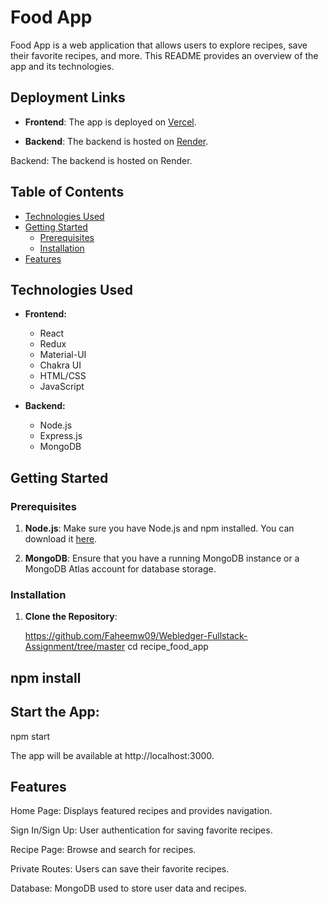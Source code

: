# Food App



Food App is a web application that allows users to explore recipes, save their favorite recipes, and more. This README provides an overview of the app and its technologies.
## Deployment Links

- **Frontend**: The app is deployed on [Vercel](https://recipe-food-app-lime.vercel.app/).

- **Backend**: The backend is hosted on [Render](https://back-api-gw25.onrender.com/).


Backend: The backend is hosted on Render.
## Table of Contents

- [Technologies Used](#technologies-used)
- [Getting Started](#getting-started)
  - [Prerequisites](#prerequisites)
  - [Installation](#installation)
- [Features](#features)



## Technologies Used

- **Frontend:**
  - React
  - Redux
  - Material-UI
  - Chakra UI
  - HTML/CSS
  - JavaScript

- **Backend:**
  - Node.js
  - Express.js
  - MongoDB

## Getting Started

### Prerequisites

1. **Node.js**: Make sure you have Node.js and npm installed. You can download it [here](https://nodejs.org/).

2. **MongoDB**: Ensure that you have a running MongoDB instance or a MongoDB Atlas account for database storage.

### Installation

1. **Clone the Repository**:
 
   https://github.com/Faheemw09/Webledger-Fullstack-Assignment/tree/master
   cd recipe_food_app


## npm install

## Start the App:
 npm start

 
The app will be available at http://localhost:3000.

## Features


Home Page: Displays featured recipes and provides navigation.

Sign In/Sign Up: User authentication for saving favorite recipes.

Recipe Page: Browse and search for recipes.

Private Routes: Users can save their favorite recipes.

Database: MongoDB used to store user data and recipes.

